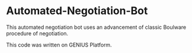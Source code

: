 # Automated-Negotiation-Bot
This automated negotiation bot uses an advancement of classic Boulware procedure of negotiation. 

This code was written on GENIUS Platform.
